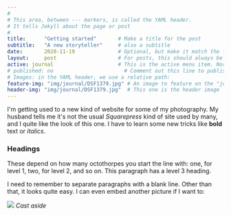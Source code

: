 ```yaml
---
#
# This area, between --- markers, is called the YAML header.
# It tells Jekyll about the page or post
#
title:      "Getting started"       # Make a title for the post
subtitle:   "A new storyteller"     # also a subtitle
date:       2020-11-19              # Optional, but make it match the filename date
layout:     post                    # For posts, this should always be "post"
active: journal                     # This is the active menu item. Normally "journal"
# published: no                       # Comment out this line to publish the post
# Images: in the YAML header, we use a relative path:
feature-img: "img/journal/DSF1379.jpg" # An image to feature on the "journals" page
header-img: "img/journal/DSF1379.jpg"  # This one is the header image
---
```


I'm getting used to a new kind of website for some of my photography. My husband tells me it's not the usual *Squarepress* kind of site used by many, and I quite like the look of this one. I have to learn some new tricks like **bold** text or *italics*.

### Headings
These depend on how many octothorpes you start the line with: one, for level 1, two, for level 2, and so on. This paragraph has a level 3 heading.

I need to remember to separate paragraphs with a blank line. Other than that, it looks quite easy. I can even embed another picture if I want to:

![]({{site.baseurl}}/img/journal/Cast-Aside-Web.jpg)
*Cast aside*

<!-- Notice in the body of the post, we have to add on "{{site.baseurl}}/" for the image. -->

<!-- 
This is an HTML comment that will be sent to the browser but not normally displayed to the user. Everything bewteen the delimiters is a comment. Handy for your own notes, but remember whatever you put here can be seen in the browser by "view source".
-->
